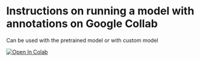 # Instructions on running a model with annotations on Google Collab
Can be used with the pretrained model or with custom model

<a target="_blank" href="https://colab.research.google.com/github/s1072489/smartHive-vision/blob/main/src/running.ipynb">
  <img src="https://colab.research.google.com/assets/colab-badge.svg" alt="Open In Colab"/>
</a>

